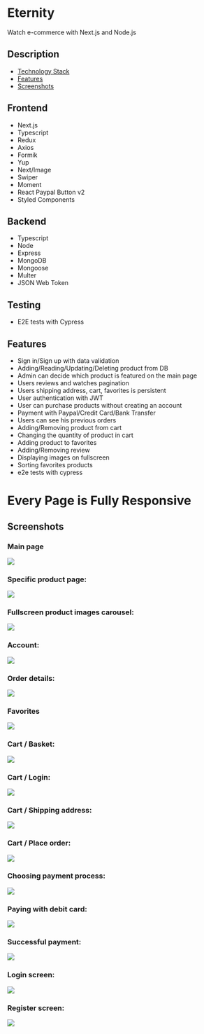 # Eternity

Watch e-commerce with Next.js and Node.js

## Description

- [Technology Stack](#Frontend)
- [Features](#Features)
- [Screenshots](#Screenshots)

## Frontend

- Next.js
- Typescript
- Redux
- Axios
- Formik
- Yup
- Next/Image
- Swiper
- Moment
- React Paypal Button v2
- Styled Components

## Backend

- Typescript
- Node
- Express
- MongoDB
- Mongoose
- Multer
- JSON Web Token

## Testing

- E2E tests with Cypress

## Features

- Sign in/Sign up with data validation
- Adding/Reading/Updating/Deleting product from DB
- Admin can decide which product is featured on the main page
- Users reviews and watches pagination
- Users shipping address, cart, favorites is persistent
- User authentication with JWT
- User can purchase products without creating an account
- Payment with Paypal/Credit Card/Bank Transfer
- Users can see his previous orders
- Adding/Removing product from cart
- Changing the quantity of product in cart
- Adding product to favorites
- Adding/Removing review
- Displaying images on fullscreen
- Sorting favorites products
- e2e tests with cypress

# Every Page is Fully Responsive

## Screenshots

### Main page

<img src="media/s1.png"/>

### Specific product page:

<img src="media/s2.png"/>

### Fullscreen product images carousel:

<img src="media/s12.png"/>

### Account:

<img src="media/s15.png"/>

### Order details:

<img src="media/s14.png"/>

### Favorites

<img src="media/s13.png"/>

### Cart / Basket:

<img src="media/s3.png"/>

### Cart / Login:

<img src="media/s4.png"/>

### Cart / Shipping address:

<img src="media/s5.png"/>

### Cart / Place order:

<img src="media/s6.png"/>

### Choosing payment process:

<img src="media/s11.png"/>

### Paying with debit card:

<img src="media/s7.png"/>

### Successful payment:

<img src="media/s8.png"/>

### Login screen:

<img src="media/s9.png"/>

### Register screen:

<img src="media/s10.png"/>
